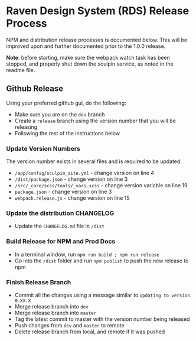 # Raven Design System (RDS) Release Process

NPM and distribution release processes is documented below. This will be improved upon and further documented prior to the 1.0.0 release.

**Note**: before starting, make sure the webpack watch task has been stopped, and properly shut down the sculpin service, as noted in the readme file.

## Github Release
Using your preferred github gui, do the following:

- Make sure you are on the `dev` branch
- Create a `release` branch using the version number that you will be releasing
- Following the rest of the instructions below

### Update Version Numbers
The version number exists in several files and is required to be updated:

- `/app/config/sculpin_site.yml` - change version on line 4
- `/dist/package.json` - change version on line 3
- `/src/_core/scss/tools/_vars.scss` - change version variable on line 19
- `package.json` - change version on line 3
- `webpack.release.js` - change version on line 15

### Update the distribution CHANGELOG

- Update the `CHANGELOG.md` file in `/dist`

### Build Release for NPM and Prod Docs

- In a terminal window, run `npm run build ; npm run release`
- Go into the `/dist` folder and run `npm publish` to push the new release to npm

### Finish Release Branch

- Commit all the changes using a message similar to `Updating to version 0.XX.X`
- Merge release branch into `dev`
- Merge release branch into `master`
- Tag the latest commit to master with the version number being released
- Push changes from `dev` and `master` to remote
- Delete release branch from local, and remote if it was pushed